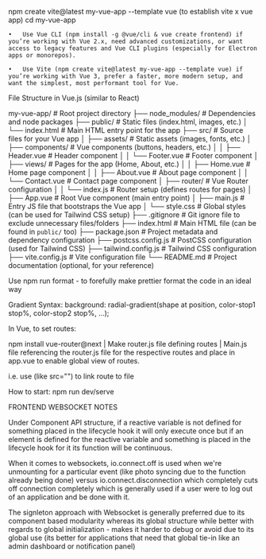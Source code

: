 npm create vite@latest my-vue-app --template vue (to establish vite x vue app)
cd my-vue-app

	•	Use Vue CLI (npm install -g @vue/cli & vue create frontend) if you’re working with Vue 2.x, need advanced customizations, or want access to legacy features and Vue CLI plugins (especially for Electron apps or monorepos).

	•	Use Vite (npm create vite@latest my-vue-app --template vue) if you’re working with Vue 3, prefer a faster, more modern setup, and want the simplest, most performant tool for Vue.

File Structure in Vue.js (similar to React)

my-vue-app/                  # Root project directory
├── node_modules/             # Dependencies and node packages
├── public/                   # Static files (index.html, images, etc.)
│   └── index.html            # Main HTML entry point for the app
├── src/                      # Source files for your Vue app
│   ├── assets/               # Static assets (images, fonts, etc.)
│   ├── components/           # Vue components (buttons, headers, etc.)
│   │   ├── Header.vue        # Header component
│   │   └── Footer.vue        # Footer component
│   ├── views/                # Pages for the app (Home, About, etc.)
│   │   ├── Home.vue          # Home page component
│   │   ├── About.vue         # About page component
│   │   └── Contact.vue       # Contact page component
│   ├── router/               # Vue Router configuration
│   │   └── index.js          # Router setup (defines routes for pages)
│   ├── App.vue               # Root Vue component (main entry point)
│   ├── main.js               # Entry JS file that bootstraps the Vue app
│   └── style.css             # Global styles (can be used for Tailwind CSS setup)
├── .gitignore                # Git ignore file to exclude unnecessary files/folders
├── index.html                # Main HTML file (can be found in `public/` too)
├── package.json              # Project metadata and dependency configuration
├── postcss.config.js         # PostCSS configuration (used for Tailwind CSS)
├── tailwind.config.js        # Tailwind CSS configuration
├── vite.config.js            # Vite configuration file
└── README.md                 # Project documentation (optional, for your reference)

Use npm run format - to forefully make prettier format the code in an ideal way


Gradient Syntax:
background: radial-gradient(shape at position, color-stop1 stop%, color-stop2 stop%, ...);

In Vue, to set routes:

npm install vue-router@next | Make router.js file defining routes | Main.js file referencing the router.js file for the respective routes and place <router-view/> in app.vue to enable global view of routes. 

i.e. use <router-link> (like src="") to link route to file

How to start: npm run dev/serve

FRONTEND WEBSOCKET NOTES

Under Component API structure, if a reactive variable is not defined for something placed in the lifecycle hook it will only execute once but if an element is defined for the reactive variable and something is placed in the lifecycle hook for it its function will be continuous.


When it comes to websockets, io.connect.off is used when we're unmounting for a particular event (like photo syncing due to the function already being done) versus io.connect.disconnection which completely cuts off connection completely which is generally used if a user were to log out of an application and be done with it.

The signleton approach with Websocket is generally preferred due to its component based modularity whereas its global structure while better with regards to global initialization - makes it harder to debug or avoid due to its global use (its better for applications that need that global tie-in like an admin dashboard or notification panel)